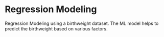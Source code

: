 # Regression Modeling 
Regression Modeling using a birthweight dataset. 
The ML model helps to predict the birthweight based on various factors. 
